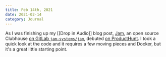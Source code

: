 ```yaml
---
title: Feb 14th, 2021
date: 2021-02-14
category: Journal
---
```


As I was finishing up my [[Drop in Audio]] blog post, [Jam](https://jam.systems), an open source Clubhouse [on GitLab `jam-systems/jam`](https://gitlab.com/jam-systems/jam), debuted [on ProductHunt](https://www.producthunt.com/posts/jam-d17ff3cc-556c-4c17-8140-5211cb1cd81f). I took a quick look at the code and it requires a few moving pieces and Docker, but it's a great little starting point.